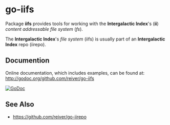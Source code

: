 # go-iifs

Package **iifs** provides tools for working with the **Intergalactic Index**'s (**ii**) _content addressable_ _file system_ (_fs_).

The **Intergalactic Index**'s _file system_ (iifs) is usually part of an **Intergalactic Index** repo (iirepo).

## Documention

Online documentation, which includes examples, can be found at: http://godoc.org/github.com/reiver/go-iifs

[![GoDoc](https://godoc.org/github.com/reiver/go-iifs?status.svg)](https://godoc.org/github.com/reiver/go-iifs)

## See Also

* https://github.com/reiver/go-iirepo
